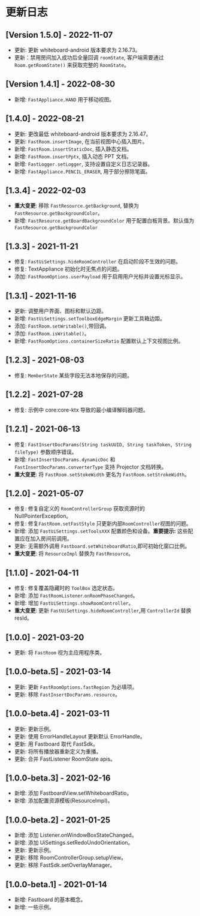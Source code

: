 # 更新日志
## [Version 1.5.0] - 2022-11-07
- 更新: 更新 whiteboard-android 版本要求为 2.16.73。
- 更新：禁用房间加入成功后全量回调 `roomState`, 客户端需要通过 `Room.getRoomState()` 来获取完整的 `RoomState`。

## [Version 1.4.1] - 2022-08-30
- 新增: `FastAppliance.HAND` 用于移动视图。

## [1.4.0] - 2022-08-21
- 更新: 更改最低 whiteboard-android 版本要求为 2.16.47。
- 更新: `FastRoom.insertImage`, 在当前视图中心插入图片。
- 新增: `FastRoom.insertStaticDoc`, 插入静态文档。
- 新增: `FastRoom.insertPptx`, 插入动态 PPT 文档。
- 新增: `FastLogger.setLogger`, 支持设置自定义日志记录器。
- 新增: `FastAppliance.PENCIL_ERASER`, 用于部分擦除笔画。

## [1.3.4] - 2022-02-03
- **重大变更**: 移除 `FastResource.getBackground`, 替换为 `FastResource.getBackgroundColor`。
- 新增: `FastResource.getBoardBackgroundColor` 用于配置白板背景。默认值为 `FastResource.getBackgroundColor`

## [1.3.3] - 2021-11-21
- 修复: `FastUiSettings.hideRoomController` 在启动阶段不生效的问题。
- 修复: TextAppliance 初始化时无焦点的问题。
- 添加: `FastRoomOptions.userPayload` 用于启用用户光标并设置光标显示。

## [1.3.1] - 2021-11-16
- 更新: 调整用户界面、图标和默认边距。
- 新增: `FastUiSettings.setToolboxEdgeMargin` 更新工具箱边距。
- 添加: `FastRoom.setWritable()`,带回调。
- 添加: `FastRoom.isWritable()`。
- 新增: `FastRoomOptions.containerSizeRatio` 配置默认上下文视图比例。

## [1.2.3] - 2021-08-03
- 修复: `MemberState` 某些字段无法本地保存的问题。

## [1.2.2] - 2021-07-28
- 修复: 示例中 core:core-ktx 导致的最小编译解码器问题。

## [1.2.1] - 2021-06-13
- 修复: `FastInsertDocParams(String taskUUID, String taskToken, String fileType)` 参数顺序错误。
- 新增: `FastInsertDocParams.dynamicDoc` 和 `FastInsertDocParams.converterType` 支持 Projector 文档转换。
- **重大变更**: 将 `FastRoom.setStokeWidth` 更名为 `FastRoom.setStrokeWidth`。

## [1.2.0] - 2021-05-07
- 修复: 修复自定义的 `RoomControllerGroup` 获取资源时的 NullPointerException。
- 修复: 修复`FastRoom.setFastStyle` 只更新内部`RoomController`视图的问题。
- 新增: 添加 `FastUiSettings.setToolsXXX` 配置颜色和设备。**重要提示:** 这些配置应在加入房间前调用。
- 更新: 无需额外调用 `Fastboard.setWhiteboardRatio`,即可初始化窗口比例。
- **重大变更**: 将 `ResourceImpl` 替换为 `FastResource`。

## [1.1.0] - 2021-04-11
- 修复: 修复覆盖隐藏时的 `ToolBox` 选定状态。
- 新增: 添加 `FastRoomListener`.`onRoomPhaseChanged`。
- 新增: 增加 `FastUiSettings.showRoomController`。
- **重大变更**: 更新 `FastUiSettings.hideRoomController`,用 `ControllerId` 替换 resId。

## [1.0.0] - 2021-03-20
- 更新: 将 `FastRoom` 视为主应用程序类。

## [1.0.0-beta.5] - 2021-03-14
- 更新: 更新 `FastRoomOptions.fastRegion` 为必填项。
- 更新: 移除 `FastInsertDocParams.resource`。

## [1.0.0-beta.4] - 2021-03-11
- 更新: 更新示例。
- 更新: 使用 ErrorHandleLayout 更新默认 ErrorHandle。
- 更新: 用 Fastboard 取代 FastSdk。
- 更新: 将所有播放器重新定义为重播。
- 更新: 合并 FastListener RoomState apis。

## [1.0.0-beta.3] - 2021-02-16
- 新增: 添加 FastboardView.setWhiteboardRatio。
- 新增: 添加配置资源模板(ResourceImpl)。

## [1.0.0-beta.2] - 2021-01-25
- 新增: 添加 Listener.onWindowBoxStateChanged。
- 新增: 添加 UiSettings.setRedoUndoOrientation。
- 更新: 更新示例。
- 更新: 移除 RoomControllerGroup.setupView。
- 更新: 移除 FastSdk.setOverlayManager。

## [1.0.0-beta.1] - 2021-01-14
- 新增: Fastboard 的基本概念。
- 新增: 一些示例。